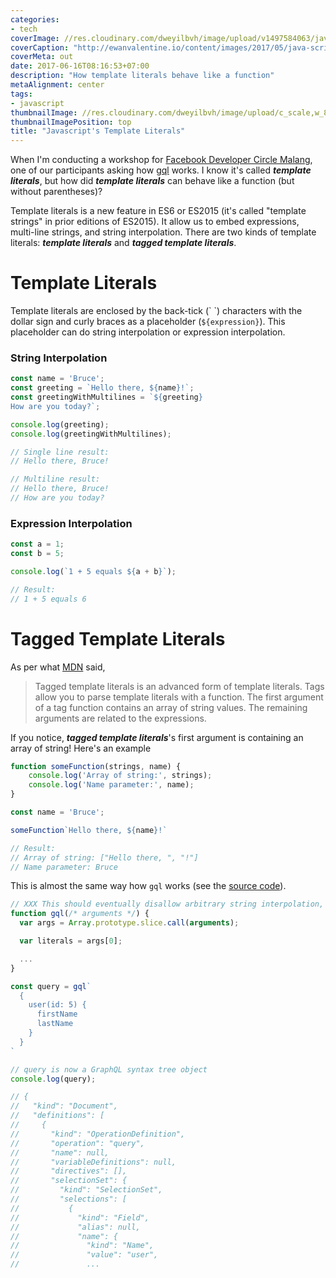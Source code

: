 ```yaml
---
categories:
- tech
coverImage: //res.cloudinary.com/dweyilbvh/image/upload/v1497584063/java-script_pqill1.jpg
coverCaption: "http://ewanvalentine.io/content/images/2017/05/java-script.jpg"
coverMeta: out
date: 2017-06-16T08:16:53+07:00
description: "How template literals behave like a function"
metaAlignment: center
tags:
- javascript
thumbnailImage: //res.cloudinary.com/dweyilbvh/image/upload/c_scale,w_800/v1497584063/java-script_pqill1.jpg
thumbnailImagePosition: top
title: "Javascript's Template Literals"
---
```


When I'm conducting a workshop for [Facebook Developer Circle Malang](https://www.facebook.com/groups/DevCMalang), one of our participants asking how [gql](https://github.com/apollographql/graphql-tag) works. I know it's called ___template literals___, but how did ___template literals___ can behave like a function (but without parentheses)? 
<!--more-->

Template literals is a new feature in ES6 or ES2015 (it's called "template strings" in prior editions of ES2015).
It allow us to embed expressions, multi-line strings, and string interpolation. There are two kinds of template literals: ___template literals___ and ___tagged template literals___.

# Template Literals

Template literals are enclosed by the back-tick (\` \`) characters with the dollar sign and curly braces as a placeholder (`${expression}`). This placeholder can do string interpolation or expression interpolation.

### String Interpolation

```js
const name = 'Bruce';
const greeting = `Hello there, ${name}!`;
const greetingWithMultilines = `${greeting}
How are you today?`;

console.log(greeting);
console.log(greetingWithMultilines);

// Single line result:
// Hello there, Bruce!

// Multiline result:
// Hello there, Bruce!
// How are you today?
```

### Expression Interpolation

```js
const a = 1;
const b = 5;

console.log(`1 + 5 equals ${a + b}`);

// Result:
// 1 + 5 equals 6
```

# Tagged Template Literals

As per what [MDN](https://developer.mozilla.org/id/docs/Web/JavaScript/Reference/Template_literals) said, 

>Tagged template literals is an advanced form of template literals. Tags allow you to parse template literals with a function. The first argument of a tag function contains an array of string values. The remaining arguments are related to the expressions.

If you notice, ___tagged template literals___'s first argument is containing an array of string! Here's an example

```js
function someFunction(strings, name) {
    console.log('Array of string:', strings);
    console.log('Name parameter:', name);
}

const name = 'Bruce';

someFunction`Hello there, ${name}!`

// Result:
// Array of string: ["Hello there, ", "!"]
// Name parameter: Bruce
```

This is almost the same way how `gql` works (see the [source code](https://github.com/apollographql/graphql-tag/blob/master/src/index.js#L143)).

```js
// XXX This should eventually disallow arbitrary string interpolation, like Relay does
function gql(/* arguments */) {
  var args = Array.prototype.slice.call(arguments);

  var literals = args[0];

  ...
}

const query = gql`
  {
    user(id: 5) {
      firstName
      lastName
    }
  }
`

// query is now a GraphQL syntax tree object
console.log(query);

// {
//   "kind": "Document",
//   "definitions": [
//     {
//       "kind": "OperationDefinition",
//       "operation": "query",
//       "name": null,
//       "variableDefinitions": null,
//       "directives": [],
//       "selectionSet": {
//         "kind": "SelectionSet",
//         "selections": [
//           {
//             "kind": "Field",
//             "alias": null,
//             "name": {
//               "kind": "Name",
//               "value": "user",
//               ...
```